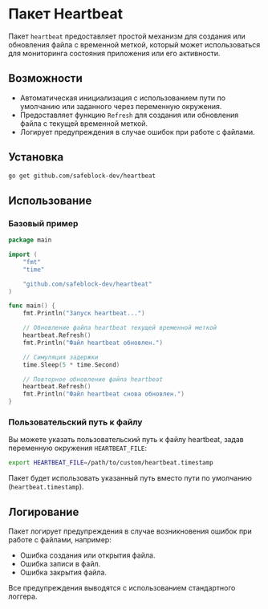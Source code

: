 # Пакет Heartbeat

Пакет `heartbeat` предоставляет простой механизм для создания или обновления файла с временной меткой, который может использоваться для мониторинга состояния приложения или его активности.

## Возможности

- Автоматическая инициализация с использованием пути по умолчанию или заданного через переменную окружения.
- Предоставляет функцию `Refresh` для создания или обновления файла с текущей временной меткой.
- Логирует предупреждения в случае ошибок при работе с файлами.

## Установка

```bash
go get github.com/safeblock-dev/heartbeat
```

## Использование

### Базовый пример

```go
package main

import (
	"fmt"
	"time"

	"github.com/safeblock-dev/heartbeat"
)

func main() {
	fmt.Println("Запуск heartbeat...")

	// Обновление файла heartbeat текущей временной меткой
	heartbeat.Refresh()
	fmt.Println("Файл heartbeat обновлен.")

	// Симуляция задержки
	time.Sleep(5 * time.Second)

	// Повторное обновление файла heartbeat
	heartbeat.Refresh()
	fmt.Println("Файл heartbeat снова обновлен.")
}
```

### Пользовательский путь к файлу

Вы можете указать пользовательский путь к файлу heartbeat, задав переменную окружения `HEARTBEAT_FILE`:

```bash
export HEARTBEAT_FILE=/path/to/custom/heartbeat.timestamp
```

Пакет будет использовать указанный путь вместо пути по умолчанию (`heartbeat.timestamp`).

## Логирование

Пакет логирует предупреждения в случае возникновения ошибок при работе с файлами, например:

- Ошибка создания или открытия файла.
- Ошибка записи в файл.
- Ошибка закрытия файла.

Все предупреждения выводятся с использованием стандартного логгера.
